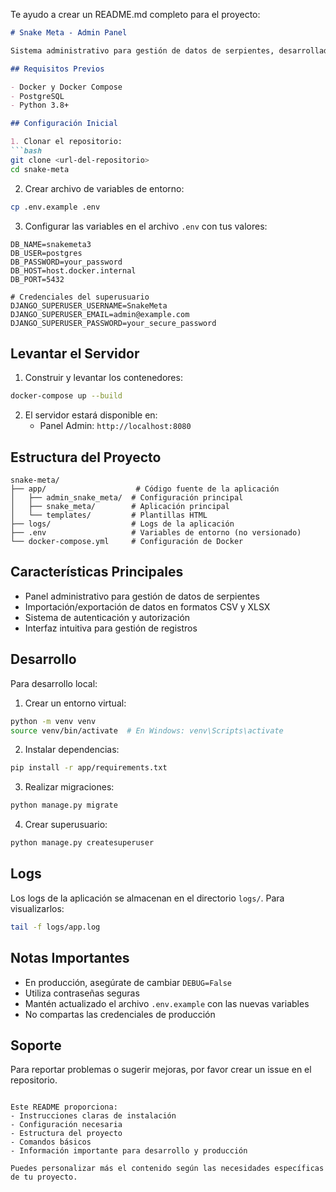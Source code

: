 Te ayudo a crear un README.md completo para el proyecto:

```markdown:README.md
# Snake Meta - Admin Panel

Sistema administrativo para gestión de datos de serpientes, desarrollado con Django.

## Requisitos Previos

- Docker y Docker Compose
- PostgreSQL
- Python 3.8+

## Configuración Inicial

1. Clonar el repositorio:
```bash
git clone <url-del-repositorio>
cd snake-meta
```

2. Crear archivo de variables de entorno:
```bash
cp .env.example .env
```

3. Configurar las variables en el archivo `.env` con tus valores:
```env
DB_NAME=snakemeta3
DB_USER=postgres
DB_PASSWORD=your_password
DB_HOST=host.docker.internal
DB_PORT=5432

# Credenciales del superusuario
DJANGO_SUPERUSER_USERNAME=SnakeMeta
DJANGO_SUPERUSER_EMAIL=admin@example.com
DJANGO_SUPERUSER_PASSWORD=your_secure_password
```

## Levantar el Servidor

1. Construir y levantar los contenedores:
```bash
docker-compose up --build
```

2. El servidor estará disponible en:
   - Panel Admin: `http://localhost:8080`

## Estructura del Proyecto

```
snake-meta/
├── app/                    # Código fuente de la aplicación
│   ├── admin_snake_meta/  # Configuración principal
│   ├── snake_meta/        # Aplicación principal
│   └── templates/         # Plantillas HTML
├── logs/                  # Logs de la aplicación
├── .env                   # Variables de entorno (no versionado)
└── docker-compose.yml     # Configuración de Docker
```

## Características Principales

- Panel administrativo para gestión de datos de serpientes
- Importación/exportación de datos en formatos CSV y XLSX
- Sistema de autenticación y autorización
- Interfaz intuitiva para gestión de registros

## Desarrollo

Para desarrollo local:

1. Crear un entorno virtual:
```bash
python -m venv venv
source venv/bin/activate  # En Windows: venv\Scripts\activate
```

2. Instalar dependencias:
```bash
pip install -r app/requirements.txt
```

3. Realizar migraciones:
```bash
python manage.py migrate
```

4. Crear superusuario:
```bash
python manage.py createsuperuser
```

## Logs

Los logs de la aplicación se almacenan en el directorio `logs/`. Para visualizarlos:
```bash
tail -f logs/app.log
```

## Notas Importantes

- En producción, asegúrate de cambiar `DEBUG=False`
- Utiliza contraseñas seguras
- Mantén actualizado el archivo `.env.example` con las nuevas variables
- No compartas las credenciales de producción

## Soporte

Para reportar problemas o sugerir mejoras, por favor crear un issue en el repositorio.
```

Este README proporciona:
- Instrucciones claras de instalación
- Configuración necesaria
- Estructura del proyecto
- Comandos básicos
- Información importante para desarrollo y producción

Puedes personalizar más el contenido según las necesidades específicas de tu proyecto.
